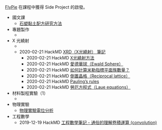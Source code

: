 [FlyPie](#FlyPie) 在課程中獲得 Side Project 的啟發。

- 國文課
  - [石塑黏土配方研究方法](#石塑黏土配方研究方法)
- 專題製作
  - [](<#移動熔爐>)
- X 光繞射
  - [](<#A4 作業>)
  - 2020-02-21 HackMD [XRD（X光繞射） 筆記](https://hackmd.io/@FlySkyPie/HJQ-GgamI)
    - 2020-02-21 HackMD [X光繞射方法](https://hackmd.io/@FlySkyPie/BymTI7WJB)
    - 2020-02-21 HackMD [愛德華球（Ewald Sphere）](https://hackmd.io/@FlySkyPie/Sk0gImWkH)
    - 2020-02-21 HackMD [如何計算米勒指標平面族數量？](https://hackmd.io/@FlySkyPie/H1u6EXZyB)
    - 2020-02-21 HackMD [倒置晶格（Reciprocal lattice）](https://hackmd.io/@FlySkyPie/H1WUHQbyB)
    - 2020-02-21 HackMD [Pauling’s rules](https://hackmd.io/@FlySkyPie/ryabmmbkB)
    - 2020-02-21 HackMD [勞厄方程式（Laue equations）](https://hackmd.io/@FlySkyPie/Hk-u87byr)
- 材料製程實驗（1）
  - [](<#IV 曲線分析>)
- 物理實驗 
  - [物理實驗電位分析](#物理實驗電位分析)
- 工程數學
  - 2019-12-19 HackMD [工程數學筆記 - 通俗的理解卷積運算 (convolution)](https://hackmd.io/@FlySkyPie/H1OzModCr)
